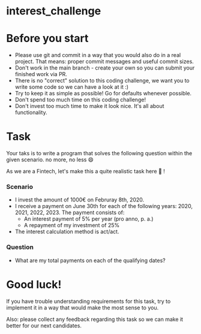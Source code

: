 # interest_challenge

# Before you start

- Please use git and commit in a way that you would also do in a real project. That means: proper commit messages and useful commit sizes.
- Don't work in the main branch - create your own so you can submit your finished work via PR.
- There is no "correct" solution to this coding challenge, we want you to write some code so we can have a look at it :)
- Try to keep it as simple as possible! Go for defaults whenever possible.
- Don't spend too much time on this coding challenge!
- Don't invest too much time to make it look nice. It's all about functionality.

# Task
Your taks is to write a program that solves the following question within the given scenario. no more, no less 😄

As we are a Fintech, let's make this a quite realistic task here 💸 !

### Scenario
- I invest the amount of 1000€ on Februray 8th, 2020.
- I receive a payment on June 30th for each of the following years: 2020, 2021, 2022, 2023. The payment consists of:
  - An interest payment of 5% per year (pro anno, p. a.)
  - A repayment of my investment of 25%
- The interest calculation method is act/act.

### Question
- What are my total payments on each of the qualifying dates?

# Good luck!

If you have trouble understanding requirements for this task, try to implement it in a way that would make the most sense to you.

Also: please collect any feedback regarding this task so we can make it better for our next candidates.
